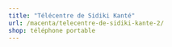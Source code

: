 ```yaml
---
title: "Télécentre de Sidiki Kanté"
url: /macenta/telecentre-de-sidiki-kante-2/
shop: téléphone portable
---
```

